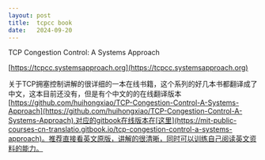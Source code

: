 ```yaml
---
layout: post
title:  tcpcc book
date:   2024-09-20
---
```


TCP Congestion Control: A Systems Approach

[https://tcpcc.systemsapproach.org](https://tcpcc.systemsapproach.org)

关于TCP拥塞控制讲解的很详细的一本在线书籍，这个系列的好几本书都翻译成了中文，这本目前还没有，但是有个中文的的在线翻译版本[https://github.com/huihongxiao/TCP-Congestion-Control-A-Systems-Approach](https://github.com/huihongxiao/TCP-Congestion-Control-A-Systems-Approach),对应的gitbook在线版本在[这里](https://mit-public-courses-cn-translatio.gitbook.io/tcp-congestion-control-a-systems-approach)。推荐直接看英文原版，讲解的很清晰，同时可以训练自己阅读英文资料的能力。
